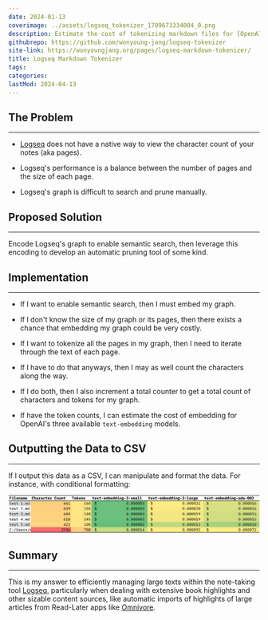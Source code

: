 ```yaml
---
date: 2024-01-13
coverimage: ../assets/logseq_tokenizer_1709673334004_0.png
description: Estimate the cost of tokenizing markdown files for [OpenAI's text-embedding models](https://platform.openai.com/docs/guides/embeddings/).
githubrepo: https://github.com/wonyoung-jang/logseq-tokenizer
site-link: https://wonyoungjang.org/pages/logseq-markdown-tokenizer/
title: Logseq Markdown Tokenizer
tags:
categories:
lastMod: 2024-04-13
---
```

## The Problem
---

  + [Logseq](https://logseq.com/) does not have a native way to view the character count of your notes (aka pages).

  + Logseq's performance is a balance between the number of pages and the size of each page.

  + Logseq's graph is difficult to search and prune manually.

## Proposed Solution

---

Encode Logseq's graph to enable semantic search, then leverage this encoding to develop an automatic pruning tool of some kind.

## Implementation
---

  + If I want to enable semantic search, then I must embed my graph.

  + If I don't know the size of my graph or its pages, then there exists a chance that embedding my graph could be very costly.

  + If I want to tokenize all the pages in my graph, then I need to iterate through the text of each page.

  + If I have to do that anyways, then I may as well count the characters along the way.

  + If I do both, then I also increment a total counter to get a total count of characters and tokens for my graph.

  + If have the token counts, I can estimate the cost of embedding for OpenAI's three available `text-embedding` models.

## Outputting the Data to CSV

---

If I output this data as a CSV, I can manipulate and format the data. For instance, with conditional formatting:

![example_output.png](/assets/example_output_1710007420546_0.png)

## Summary

---

This is my answer to efficiently managing large texts within the note-taking tool [Logseq](https://logseq.com/), particularly when dealing with extensive book highlights and other sizable content sources, like automatic imports of highlights of large articles from Read-Later apps like [Omnivore](https://omnivore.app/).
